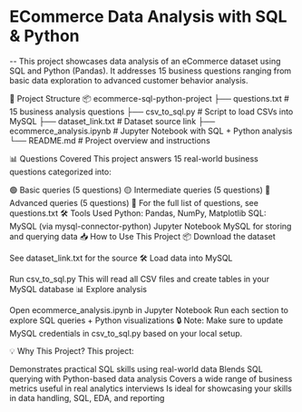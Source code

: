 # ECommerce Data Analysis with SQL & Python
--
This project showcases data analysis of an eCommerce dataset using SQL and Python (Pandas). It addresses 15 business questions ranging from basic data exploration to advanced customer behavior analysis.

📁 Project Structure
📦 ecommerce-sql-python-project ├── questions.txt # 15 business analysis questions ├── csv_to_sql.py # Script to load CSVs into MySQL ├── dataset_link.txt # Dataset source link ├── ecommerce_analysis.ipynb # Jupyter Notebook with SQL + Python analysis └── README.md # Project overview and instructions

📊 Questions Covered
This project answers 15 real-world business questions categorized into:

🟢 Basic queries (5 questions)
🟡 Intermediate queries (5 questions)
🔴 Advanced queries (5 questions)
📄 For the full list of questions, see questions.txt
🛠️ Tools Used
Python: Pandas, NumPy, Matplotlib
SQL: MySQL (via mysql-connector-python)
Jupyter Notebook
MySQL for storing and querying data
📥 How to Use This Project
📦 Download the dataset

See dataset_link.txt for the source
🛠️ Load data into MySQL

Run csv_to_sql.py
This will read all CSV files and create tables in your MySQL database
📊 Explore analysis

Open ecommerce_analysis.ipynb in Jupyter Notebook
Run each section to explore SQL queries + Python visualizations
🔒 Note: Make sure to update MySQL credentials in csv_to_sql.py based on your local setup.

💡 Why This Project?
This project:

Demonstrates practical SQL skills using real-world data
Blends SQL querying with Python-based data analysis
Covers a wide range of business metrics useful in real analytics interviews
Is ideal for showcasing your skills in data handling, SQL, EDA, and reporting

